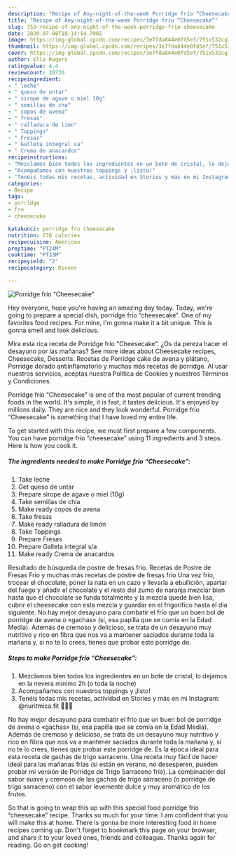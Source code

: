 ```yaml
---
description: "Recipe of Any-night-of-the-week Porridge frío “Cheesecake”"
title: "Recipe of Any-night-of-the-week Porridge frío “Cheesecake”"
slug: 753-recipe-of-any-night-of-the-week-porridge-frio-cheesecake
date: 2020-07-08T18:14:54.790Z
image: https://img-global.cpcdn.com/recipes/3e7fda844e0fd5ef/751x532cq70/porridge-frio-cheesecake-foto-principal.jpg
thumbnail: https://img-global.cpcdn.com/recipes/3e7fda844e0fd5ef/751x532cq70/porridge-frio-cheesecake-foto-principal.jpg
cover: https://img-global.cpcdn.com/recipes/3e7fda844e0fd5ef/751x532cq70/porridge-frio-cheesecake-foto-principal.jpg
author: Ella Rogers
ratingvalue: 4.4
reviewcount: 30730
recipeingredient:
- " leche"
- " queso de untar"
- " sirope de agave o miel 10g"
- " semillas de cha"
- " copos de avena"
- " fresas"
- " ralladura de limn"
- " Toppings"
- " Fresas"
- " Galleta integral sa"
- " Crema de anacardos"
recipeinstructions:
- "Mezclamos bien todos los ingredientes en un bote de cristal, lo dejamos en la nevera mínimo 2h (o toda la noche)"
- "Acompañamos con nuestros toppings y ¡listo!"
- "Tenéis todas mis recetas, actividad en Stories y más en mi Instagram: @nuritmica.fit 🤸🏾‍♀️"
categories:
- Recipe
tags:
- porridge
- fro
- cheesecake

katakunci: porridge fro cheesecake 
nutrition: 276 calories
recipecuisine: American
preptime: "PT24M"
cooktime: "PT33M"
recipeyield: "2"
recipecategory: Dinner

---
```



![Porridge frío “Cheesecake”](https://img-global.cpcdn.com/recipes/3e7fda844e0fd5ef/751x532cq70/porridge-frio-cheesecake-foto-principal.jpg)

Hey everyone, hope you're having an amazing day today. Today, we're going to prepare a special dish, porridge frío “cheesecake”. One of my favorites food recipes. For mine, I'm gonna make it a bit unique. This is gonna smell and look delicious.

Mira esta rica receta de Porridge frío &#34;Cheesecake&#34;. ¿Os da pereza hacer el desayuno por las mañanas? See more ideas about Cheesecake recipes, Cheesecake, Desserts. Recetas de Porridge cake de avena y plátano, Porridge dorado antiinflamatorio y muchas más recetas de porridge. Al usar nuestros servicios, aceptas nuestra Política de Cookies y nuestros Términos y Condiciones.

Porridge frío “Cheesecake” is one of the most popular of current trending foods in the world. It's simple, it is fast, it tastes delicious. It's enjoyed by millions daily. They are nice and they look wonderful. Porridge frío “Cheesecake” is something that I have loved my entire life.


To get started with this recipe, we must first prepare a few components. You can have porridge frío “cheesecake” using 11 ingredients and 3 steps. Here is how you cook it.

<!--inarticleads1-->

##### The ingredients needed to make Porridge frío “Cheesecake”:

1. Take  leche
1. Get  queso de untar
1. Prepare  sirope de agave o miel (10g)
1. Take  semillas de chía
1. Make ready  copos de avena
1. Take  fresas
1. Make ready  ralladura de limón
1. Take  Toppings
1. Prepare  Fresas
1. Prepare  Galleta integral s/a
1. Make ready  Crema de anacardos


Resultado de búsqueda de postre de fresas frio. Recetas de Postre de Fresas Frio y muchas más recetas de postre de fresas frio Una vez frío, trocear el chocolate, poner la nata en un cazo y llevarla a ebullición, apartar del fuego y añadir el chocolate y el resto del zumo de naranja mezclar bien hasta que el chocolate se funda totalmente y la mezcla quede bien lisa, cubrir el cheesecake con esta mezcla y guardar en el frigorífico hasta el día siguiente. No hay mejor desayuno para combatir el frío que un buen bol de porridge de avena o «gachas» (sí, esa papilla que se comía en la Edad Media). Además de cremoso y delicioso, se trata de un desayuno muy nutritivo y rico en fibra que nos va a mantener saciados durante toda la mañana y, si no te lo crees, tienes que probar este porridge de. 

<!--inarticleads2-->

##### Steps to make Porridge frío “Cheesecake”:

1. Mezclamos bien todos los ingredientes en un bote de cristal, lo dejamos en la nevera mínimo 2h (o toda la noche)
1. Acompañamos con nuestros toppings y ¡listo!
1. Tenéis todas mis recetas, actividad en Stories y más en mi Instagram: @nuritmica.fit 🤸🏾‍♀️


No hay mejor desayuno para combatir el frío que un buen bol de porridge de avena o «gachas» (sí, esa papilla que se comía en la Edad Media). Además de cremoso y delicioso, se trata de un desayuno muy nutritivo y rico en fibra que nos va a mantener saciados durante toda la mañana y, si no te lo crees, tienes que probar este porridge de. Es la época ideal para esta receta de gachas de trigo sarraceno. Una receta muy fácil de hacer ideal para las mañanas frías (si están en verano, no desesperen, pueden probar mi versión de Porridge de Trigo Sarraceno frío). La combinación del sabor suave y cremoso de las gachas de trigo sarraceno (o porridge de trigo sarraceno) con el sabor levemente dulce y muy aromático de los frutos. 

So that is going to wrap this up with this special food porridge frío “cheesecake” recipe. Thanks so much for your time. I am confident that you will make this at home. There is gonna be more interesting food in home recipes coming up. Don't forget to bookmark this page on your browser, and share it to your loved ones, friends and colleague. Thanks again for reading. Go on get cooking!
